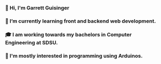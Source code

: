 ### 👋 Hi, I'm Garrett Guisinger
### 🌱 I’m currently learning front and backend web development.
### 🎓 I am working towards my bachelors in Computer Engineering at SDSU.
### 👀 I'm mostly interested in programming using Arduinos.

<!--
**GarrettGuisinger/GarrettGuisinger** is a ✨ _special_ ✨ repository because its `README.md` (this file) appears on your GitHub profile.

Here are some ideas to get you started:

- 🔭 I’m currently working on ...
- 🌱 I’m currently learning ...
- 👯 I’m looking to collaborate on ...
- 🤔 I’m looking for help with ...
- 💬 Ask me about ...
- 📫 How to reach me: ...
- 😄 Pronouns: ...
- ⚡ Fun fact: ...
-->
